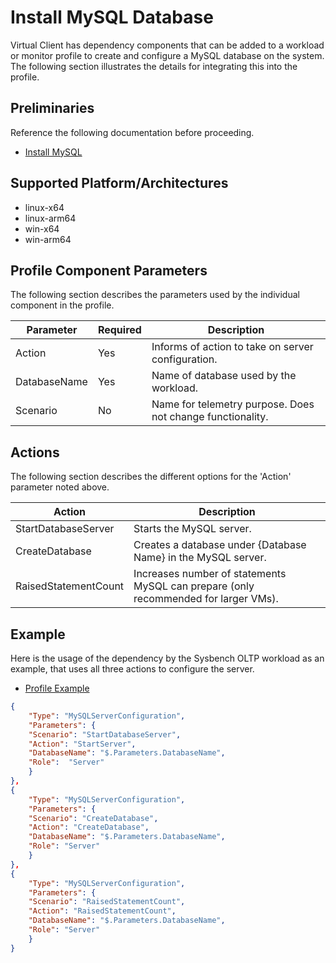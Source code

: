 # Install MySQL Database
Virtual Client has dependency components that can be added to a workload or monitor profile to create and configure a MySQL database on the system. The following section illustrates the
details for integrating this into the profile.

## Preliminaries
Reference the following documentation before proceeding.

* [Install MySQL](https://microsoft.github.io/VirtualClient/docs/dependencies/install-mysql)

## Supported Platform/Architectures
* linux-x64
* linux-arm64
* win-x64
* win-arm64

## Profile Component Parameters
The following section describes the parameters used by the individual component in the profile.

| **Parameter** | **Required** | **Description**                                                                                                 |
|---------------|--------------|-----------------------------------------------------------------------------------------------------------------|
| Action        | Yes          | Informs of action to take on server configuration.                                                              |
| DatabaseName  | Yes          | Name of database used by the workload.                                                                          |
| Scenario      | No           | Name for telemetry purpose. Does not change functionality.                                                      |

## Actions
The following section describes the different options for the 'Action' parameter noted above.

| **Action**                 | **Description**                                                                                                 |
|----------------------------|-----------------------------------------------------------------------------------------------------------------|
| StartDatabaseServer        | Starts the MySQL server.                                                                                        |
| CreateDatabase             | Creates a database under {Database Name} in the MySQL server.                                                   |
| RaisedStatementCount       | Increases number of statements MySQL can prepare (only recommended for larger VMs).                             |

## Example
Here is the usage of the dependency by the Sysbench OLTP workload as an example, that uses all three actions to configure the server.

* [Profile Example](https://github.com/microsoft/VirtualClient/blob/main/src/VirtualClient/VirtualClient.Main/profiles/PERF-MYSQL-SYSBENCH-OLTP.json)

<div class="code-section">

```json
{
    "Type": "MySQLServerConfiguration",
    "Parameters": {
    "Scenario": "StartDatabaseServer",
    "Action": "StartServer",
    "DatabaseName": "$.Parameters.DatabaseName",
    "Role":  "Server"
    }
},
{
    "Type": "MySQLServerConfiguration",
    "Parameters": {
    "Scenario": "CreateDatabase",
    "Action": "CreateDatabase",
    "DatabaseName": "$.Parameters.DatabaseName",
    "Role": "Server"
    }
},
{
    "Type": "MySQLServerConfiguration",
    "Parameters": {
    "Scenario": "RaisedStatementCount",
    "Action": "RaisedStatementCount",
    "DatabaseName": "$.Parameters.DatabaseName",
    "Role": "Server"
    }
}
```
</div>
